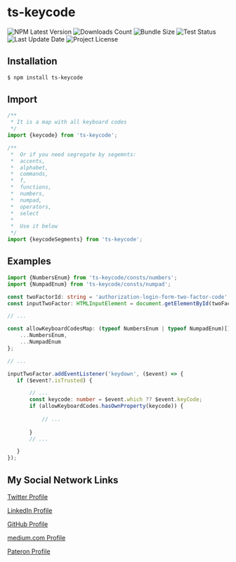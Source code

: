 # ts-keycode
![NPM Latest Version](https://img.shields.io/npm/v/ts-keycode)
![Downloads Count](https://img.shields.io/npm/dm/ts-keycode.svg)
![Bundle Size](https://packagephobia.now.sh/badge?p=ts-keycode)
![Test Status](https://img.shields.io/travis/karbashevskyi/ts-keycode/main.svg)
![Last Update Date](https://img.shields.io/github/last-commit/karbashevskyi/ts-keycode)
![Project License](https://img.shields.io/github/license/karbashevskyi/ts-keycode)

## Installation

```bash
$ npm install ts-keycode
```

## Import
```typescript
/**
 * It is a map with all keyboard codes
 */
import {keycode} from 'ts-keycode';

/**
 *  Or if you need segregate by segemnts:
 *  accents,
 *  alphabet,
 *  commands,
 *  f,
 *  functions,
 *  numbers,
 *  numpad,
 *  operators,
 *  select
 *  
 *  Use it below
 */
import {keycodeSegments} from 'ts-keycode';
```

## Examples
```typescript
import {NumbersEnum} from 'ts-keycode/consts/numbers';
import {NumpadEnum} from 'ts-keycode/consts/numpad';

const twoFactorId: string = 'authorization-login-form-two-factor-code';
const inputTwoFactor: HTMLInputElement = document.getElementById(twoFactorId);

// ...

const allowKeyboardCodesMap: (typeof NumbersEnum | typeof NumpadEnum)[] = {
    ...NumbersEnum,
    ...NumpadEnum
};

// ...

inputTwoFactor.addEventListener('keydown', ($event) => {
   if ($event?.isTrusted) {

       // ...
       const keycode: number = $event.which ?? $event.keyCode;
       if (allowKeyboardCodes.hasOwnProperty(keycode)) {
           
           // ...
           
       }
       // ...

   } 
});
```

## My Social Network Links
[Twitter Profile](https://twitter.com/Karbashevskyi)

[LinkedIn Profile](https://www.linkedin.com/in/ivan-karbashevskyi/)

[GitHub Profile](https://github.com/Karbashevskyi)

[medium.com Profile](https://medium.com/@ivankarbashevskyi)

[Pateron Profile](https://www.patreon.com/karbash)
